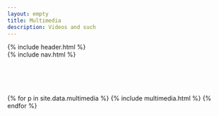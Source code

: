 ```yaml
---
layout: empty
title: Multimedia
description: Videos and such
---
```


<head>
   {% include header.html %}
</head>

<body>
  <div class="top-bar pure-menu pure-menu-open pure-menu-horizontal">
     {% include nav.html %}
  </div>

<br/>
<br/>
<br/>
<br/>

{% for p in site.data.multimedia %}
{% include multimedia.html %}
{% endfor %}

</body>
